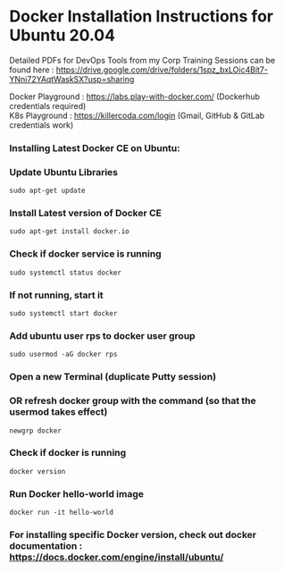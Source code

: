 # Docker Installation Instructions for Ubuntu 20.04

Detailed PDFs for DevOps Tools from my Corp Training Sessions can be found here : 
https://drive.google.com/drive/folders/1spz_bxLOic4Bit7-YNni72YAqtWaskSX?usp=sharing <br>

Docker Playground : https://labs.play-with-docker.com/ (Dockerhub credentials required) <br>
K8s Playground : https://killercoda.com/login (Gmail, GitHub & GitLab credentials work) <br>

### Installing Latest Docker CE on Ubuntu:

### Update Ubuntu Libraries
```
sudo apt-get update
```


### Install Latest version of Docker CE
```
sudo apt-get install docker.io
```

### Check if docker service is running
```
sudo systemctl status docker
```

### If not running, start it
```
sudo systemctl start docker
```

### Add ubuntu user rps to docker user group
```
sudo usermod -aG docker rps
```

### Open a new Terminal (duplicate Putty session)

### OR refresh docker group with the command (so that the usermod takes effect)

```
newgrp docker
```

### Check if docker is running
```
docker version
```

### Run Docker hello-world image
```
docker run -it hello-world
```


### For installing specific Docker version, check out docker documentation : https://docs.docker.com/engine/install/ubuntu/
